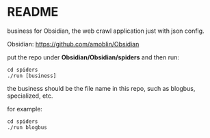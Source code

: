 # README

<!--
create time: 2016-09-19 13:22:06
Author: amoblin

This file is created by Marboo<http://marboo.io> template file $MARBOO_HOME/.media/starts/default.md
本文件由 Marboo<http://marboo.io> 模板文件 $MARBOO_HOME/.media/starts/default.md 创建
-->

business for Obsidian, the web crawl application just with json config.

Obsidian: https://github.com/amoblin/Obsidian

put the repo under **Obsidian/Obsidian/spiders** and then run:

```
cd spiders
./run [business]
```

the business should be the file name in this repo, such as blogbus, specialized, etc.

for example:

```
cd spiders
./run blogbus
```
